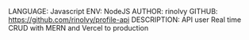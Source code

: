 LANGUAGE: Javascript
ENV: NodeJS
AUTHOR: rinolvy
GITHUB: https://github.com/rinolvy/profile-api
DESCRIPTION: API user Real time CRUD with MERN and Vercel to production
